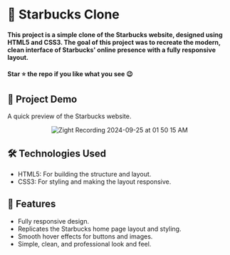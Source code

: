 
<div><h1>🚀 Starbucks Clone</h1></div>
<h4>This project is a simple clone of the Starbucks website, designed using HTML5 and CSS3. The goal of this project was to recreate the modern, clean interface of Starbucks' online presence with a fully responsive layout.</h4>
 <h4>Star ⭐ the repo if you like what you see 😉 </h4>
 <div>
 <h2>📸 Project Demo</h2>
 <p>A quick preview of the Starbucks website.</p>
<div align='center'>
 
 ![Zight Recording 2024-09-25 at 01 50 15 AM](https://github.com/user-attachments/assets/2253fc9c-565b-456d-8842-240e9e9e42d5)

</div>
<h2>🛠️ Technologies Used</h2>
 <ul>
   <li>HTML5: For building the structure and layout.</li>
   <li>CSS3: For styling and making the layout responsive.</li>
 </ul>  
 
 <h2>🎨 Features</h2>
 <ul>
   <li>Fully responsive design.</li>
   <li>Replicates the Starbucks home page layout and styling.</li>
   <li>Smooth hover effects for buttons and images.</li>
   <li>Simple, clean, and professional look and feel.</li>
 </ul> 

  
